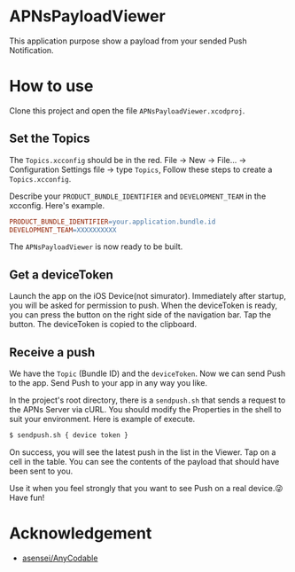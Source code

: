 # APNsPayloadViewer

This application purpose show a payload from your sended Push Notification.



# How to use

Clone this project and open the file `APNsPayloadViewer.xcodproj`.

## Set the Topics
The `Topics.xcconfig` should be in the red.
File -> New -> File... -> Configuration Settings file -> type `Topics`, Follow these steps to create a `Topics.xcconfig`. 

Describe your `PRODUCT_BUNDLE_IDENTIFIER` and `DEVELOPMENT_TEAM` in the xcconfig. 
Here's example.
```makefile
PRODUCT_BUNDLE_IDENTIFIER=your.application.bundle.id
DEVELOPMENT_TEAM=XXXXXXXXXX
```
The `APNsPayloadViewer` is now ready to be built.

## Get a deviceToken

Launch the app on the iOS Device(not simurator).
Immediately after startup, you will be asked for permission to push.
When the deviceToken is ready, you can press the button on the right side of the navigation bar.
Tap the button. The deviceToken is copied to the clipboard.

## Receive a push

We have the `Topic` (Bundle ID) and the `deviceToken`. Now we can send Push to the app.
Send Push to your app in any way you like.


In the project's root directory, there is a `sendpush.sh` that sends a request to the APNs Server via cURL.
You should modify the Properties in the shell to suit your environment. 
Here is example of execute.
```bash
$ sendpush.sh { device token }
```

On success, you will see the latest push in the list in the Viewer.
Tap on a cell in the table. You can see the contents of the payload that should have been sent to you.


Use it when you feel strongly that you want to see Push on a real device.😜
Have fun!



# Acknowledgement

* [asensei/AnyCodable](https://github.com/asensei/AnyCodable)
